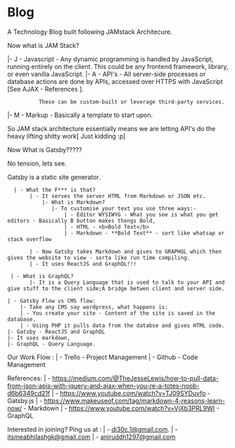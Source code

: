 # Blog

A Technology Blog built following JAMstack Architecure.

Now what is JAM Stack?

 |- J - Javascript -  Any dynamic programming is handled by JavaScript, running entirely on the client. 
        This could be any frontend framework, library, or even vanilla JavaScript.
 |- A - API's - All server-side processes or database actions are done by APIs, accessed over HTTPS with JavaScript [See AJAX - References ].
              
              These can be custom-built or leverage third-party services.
 |- M - Markup - Basically a template to start upon.

So JAM stack architecture essentially means we are letting API's do the heavy lifting shitty work[ Just kidding :p]

Now What is Gatsby?????

 No tension, lets see. 

   Gatsby is a static site generator.

      | - What the F*** is that?
           | - It serves the server HTML from Markdown or JSON etc.
               |- What is Markdown?
                  |- To customise your text you use three ways:- 
                      | - Editor WYSIWYG - What you see is what you get editors - Basically B button makes thongs Bold, 
                      | - HTML - <b>Bold Text</b>
                      | - Markdown - **Bold Text** - sort like whatsap or stack overflow

           | - Now Gatsby takes Markdown and gives to GRAPHQL which then gives the website to view - sorta like run time compiling. 
           | - It uses ReactJS and GraphQL!!!

     | - What is GraphQL?
           |- It is a Query Language that is used to talk to your API and give stuff to the client side;A bridge betwen client and server side.
        
    | - Gatsby Flow vs CMS flow:
        |- Take any CMS say wordpress, what happens is:
        | - You create your site - Content of the site is saved in the database.
        | - Using PHP it pulls data from the databse and gives HTML code. 
    |- Gatsby - ReactJS and GraphQL
    |- It uses markdown, 
    |- GraphQL - Query Language.

Our Work Flow : 
    | - Trello - Project Management
    | - Github - Code Management

References:
    | - https://medium.com/@TheJesseLewis/how-to-pull-data-from-json-apis-with-jquery-and-ajax-when-you-re-a-totes-noob-d6b6349cd21f
    | - https://www.youtube.com/watch?v=TJ09SYDuvfo - Gatsby.js
    | - https://www.makeuseof.com/tag/markdown-4-reasons-learn-now/ - Markdown
    | - https://www.youtube.com/watch?v=VjXb3PRL9WI - GraphQL

Interested in joining?
    Ping us at :
    | - dj30c.1@gmail.com.
    | - itsmeabhilashgk@gmail.com 
    | - aniruddh1297@gmail.com
     